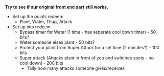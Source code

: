**Try to see if our original front end part still works.**

- Set up the points redeem.
    - Plant, Water, Thug, Attack
- Set up bits redeem
    - Bypass timer for Water (1 time - has seperate cool down timer) - 50 bits?
    - Water someone elses plant - 50 bits?
    - Protect your plant from Super Attack for a set time (2 minutes?) - 100 bits
    - Super attack (Attacks plant in front of you and switches spots - no cool down) - 200 bits
      - Tally how many attacks someone gives/receives
